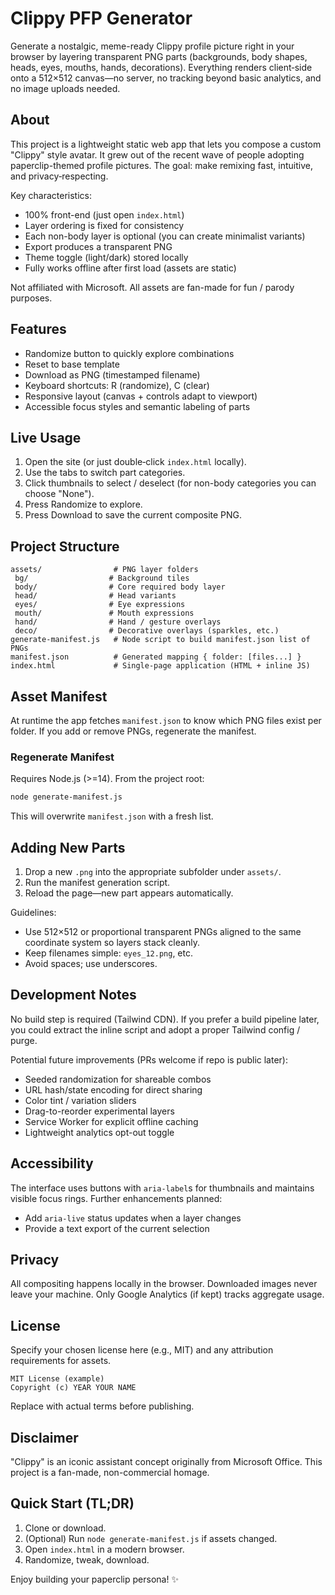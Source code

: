 # Clippy PFP Generator

Generate a nostalgic, meme-ready Clippy profile picture right in your browser by layering transparent PNG parts (backgrounds, body shapes, heads, eyes, mouths, hands, decorations). Everything renders client‑side onto a 512×512 canvas—no server, no tracking beyond basic analytics, and no image uploads needed.

## About

This project is a lightweight static web app that lets you compose a custom "Clippy" style avatar. It grew out of the recent wave of people adopting paperclip-themed profile pictures. The goal: make remixing fast, intuitive, and privacy‑respecting.

Key characteristics:

- 100% front-end (just open `index.html`)
- Layer ordering is fixed for consistency
- Each non-body layer is optional (you can create minimalist variants)
- Export produces a transparent PNG
- Theme toggle (light/dark) stored locally
- Fully works offline after first load (assets are static)

Not affiliated with Microsoft. All assets are fan-made for fun / parody purposes.

## Features

- Randomize button to quickly explore combinations
- Reset to base template
- Download as PNG (timestamped filename)
- Keyboard shortcuts: R (randomize), C (clear)
- Responsive layout (canvas + controls adapt to viewport)
- Accessible focus styles and semantic labeling of parts

## Live Usage

1. Open the site (or just double‑click `index.html` locally).
2. Use the tabs to switch part categories.
3. Click thumbnails to select / deselect (for non-body categories you can choose "None").
4. Press Randomize to explore.
5. Press Download to save the current composite PNG.

## Project Structure

```text
assets/                # PNG layer folders
 bg/                  # Background tiles
 body/                # Core required body layer
 head/                # Head variants
 eyes/                # Eye expressions
 mouth/               # Mouth expressions
 hand/                # Hand / gesture overlays
 deco/                # Decorative overlays (sparkles, etc.)
generate-manifest.js   # Node script to build manifest.json list of PNGs
manifest.json          # Generated mapping { folder: [files...] }
index.html             # Single-page application (HTML + inline JS)
```

## Asset Manifest

At runtime the app fetches `manifest.json` to know which PNG files exist per folder. If you add or remove PNGs, regenerate the manifest.

### Regenerate Manifest

Requires Node.js (>=14). From the project root:

```bash
node generate-manifest.js
```

This will overwrite `manifest.json` with a fresh list.

## Adding New Parts

1. Drop a new `.png` into the appropriate subfolder under `assets/`.
2. Run the manifest generation script.
3. Reload the page—new part appears automatically.

Guidelines:

- Use 512×512 or proportional transparent PNGs aligned to the same coordinate system so layers stack cleanly.
- Keep filenames simple: `eyes_12.png`, etc.
- Avoid spaces; use underscores.

## Development Notes

No build step is required (Tailwind CDN). If you prefer a build pipeline later, you could extract the inline script and adopt a proper Tailwind config / purge.

Potential future improvements (PRs welcome if repo is public later):

- Seeded randomization for shareable combos
- URL hash/state encoding for direct sharing
- Color tint / variation sliders
- Drag-to-reorder experimental layers
- Service Worker for explicit offline caching
- Lightweight analytics opt-out toggle

## Accessibility

The interface uses buttons with `aria-label`s for thumbnails and maintains visible focus rings. Further enhancements planned:

- Add `aria-live` status updates when a layer changes
- Provide a text export of the current selection

## Privacy

All compositing happens locally in the browser. Downloaded images never leave your machine. Only Google Analytics (if kept) tracks aggregate usage.

## License

Specify your chosen license here (e.g., MIT) and any attribution requirements for assets.

```
MIT License (example)
Copyright (c) YEAR YOUR NAME
```

Replace with actual terms before publishing.

## Disclaimer

"Clippy" is an iconic assistant concept originally from Microsoft Office. This project is a fan-made, non-commercial homage.

## Quick Start (TL;DR)

1. Clone or download.
2. (Optional) Run `node generate-manifest.js` if assets changed.
3. Open `index.html` in a modern browser.
4. Randomize, tweak, download.

Enjoy building your paperclip persona! ✨
